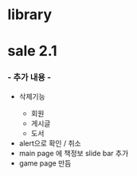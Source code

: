 # library

<h1>sale 2.1</h1>
<h3>- 추가 내용 -</h3>

<ul>
  <li>삭제기능</li>
    <ul>
      <li>회원</li>
      <li>게시글</li>
      <li>도서</li>
    </ul>
  <li>alert으로 확인 / 취소</li>
  <li>main page 에 책정보 slide bar 추가 </li>
  <li>game page 만듬</li>
